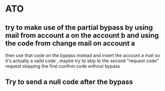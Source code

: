# ATO



## try to make use of the partial bypass by using mail from account a on the account b and using the code from change mail on account a
then use that code on the bypass instead and insert the account a mail so it's actually a vaild code , maybe try to skip to the second "request code" request skipping the first confirm code without bypass

## Try to send a null code after  the bypass
